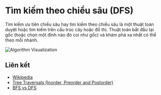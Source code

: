 # Tìm kiếm theo chiều sâu (DFS)

Tìm kiếm ưu tiên chiều sâu hay tìm kiếm theo chiều sâu là một thuật toán duyệt hoặc tìm kiếm trên cấu trúc cây hoặc đồ thị. Thuật toán bắt đầu tại gốc (hoặc chọn một đỉnh nào đó coi như gốc) và khám phá xa nhất có thể theo mỗi nhánh.

![Algorithm Visualization](https://upload.wikimedia.org/wikipedia/commons/7/7f/Depth-First-Search.gif)

## Liên kết

- [Wikipedia](https://en.wikipedia.org/wiki/Depth-first_search)
- [Tree Traversals (Inorder, Preorder and Postorder)](https://www.geeksforgeeks.org/tree-traversals-inorder-preorder-and-postorder/)
- [BFS vs DFS](https://www.geeksforgeeks.org/bfs-vs-dfs-binary-tree/)
